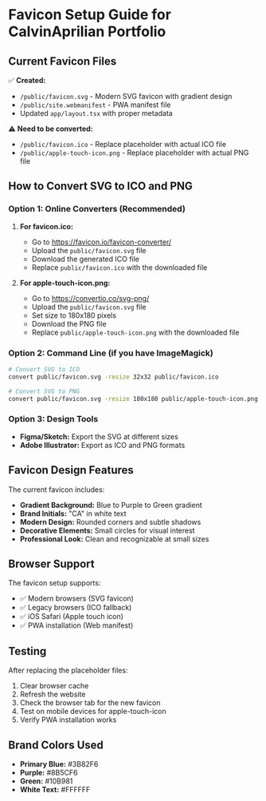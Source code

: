 # Favicon Setup Guide for CalvinAprilian Portfolio

## Current Favicon Files

✅ **Created:**

- `/public/favicon.svg` - Modern SVG favicon with gradient design
- `/public/site.webmanifest` - PWA manifest file
- Updated `app/layout.tsx` with proper metadata

⚠️ **Need to be converted:**

- `/public/favicon.ico` - Replace placeholder with actual ICO file
- `/public/apple-touch-icon.png` - Replace placeholder with actual PNG file

## How to Convert SVG to ICO and PNG

### Option 1: Online Converters (Recommended)

1. **For favicon.ico:**

   - Go to https://favicon.io/favicon-converter/
   - Upload the `public/favicon.svg` file
   - Download the generated ICO file
   - Replace `public/favicon.ico` with the downloaded file

2. **For apple-touch-icon.png:**
   - Go to https://convertio.co/svg-png/
   - Upload the `public/favicon.svg` file
   - Set size to 180x180 pixels
   - Download the PNG file
   - Replace `public/apple-touch-icon.png` with the downloaded file

### Option 2: Command Line (if you have ImageMagick)

```bash
# Convert SVG to ICO
convert public/favicon.svg -resize 32x32 public/favicon.ico

# Convert SVG to PNG
convert public/favicon.svg -resize 180x180 public/apple-touch-icon.png
```

### Option 3: Design Tools

- **Figma/Sketch:** Export the SVG at different sizes
- **Adobe Illustrator:** Export as ICO and PNG formats

## Favicon Design Features

The current favicon includes:

- **Gradient Background:** Blue to Purple to Green gradient
- **Brand Initials:** "CA" in white text
- **Modern Design:** Rounded corners and subtle shadows
- **Decorative Elements:** Small circles for visual interest
- **Professional Look:** Clean and recognizable at small sizes

## Browser Support

The favicon setup supports:

- ✅ Modern browsers (SVG favicon)
- ✅ Legacy browsers (ICO fallback)
- ✅ iOS Safari (Apple touch icon)
- ✅ PWA installation (Web manifest)

## Testing

After replacing the placeholder files:

1. Clear browser cache
2. Refresh the website
3. Check the browser tab for the new favicon
4. Test on mobile devices for apple-touch-icon
5. Verify PWA installation works

## Brand Colors Used

- **Primary Blue:** #3B82F6
- **Purple:** #8B5CF6
- **Green:** #10B981
- **White Text:** #FFFFFF
